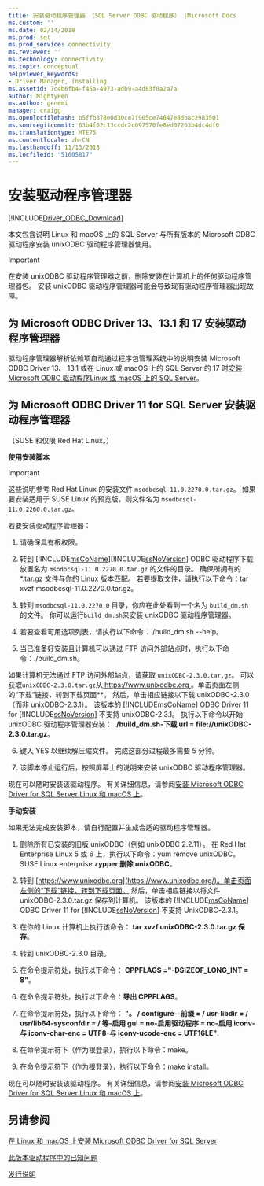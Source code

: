 ```yaml
---
title: 安装驱动程序管理器 （SQL Server ODBC 驱动程序） |Microsoft Docs
ms.custom: ''
ms.date: 02/14/2018
ms.prod: sql
ms.prod_service: connectivity
ms.reviewer: ''
ms.technology: connectivity
ms.topic: conceptual
helpviewer_keywords:
- Driver Manager, installing
ms.assetid: 7c4b6fb4-f45a-4973-adb9-a4d83f0a2a7a
author: MightyPen
ms.author: genemi
manager: craigg
ms.openlocfilehash: b5ffb878e0d30ce7f905ce74647e8db8c2983501
ms.sourcegitcommit: 63b4f62c13ccdc2c097570fe8ed07263b4dc4df0
ms.translationtype: MTE75
ms.contentlocale: zh-CN
ms.lasthandoff: 11/13/2018
ms.locfileid: "51605817"
---
```

# <a name="installing-the-driver-manager"></a>安装驱动程序管理器
[!INCLUDE[Driver_ODBC_Download](../../../includes/driver_odbc_download.md)]

本文包含说明 Linux 和 macOS 上的 SQL Server 与所有版本的 Microsoft ODBC 驱动程序安装 unixODBC 驱动程序管理器使用。  

> [!IMPORTANT]  
> 在安装 unixODBC 驱动程序管理器之前，删除安装在计算机上的任何驱动程序管理器包。 安装 unixODBC 驱动程序管理器可能会导致现有驱动程序管理器出现故障。  

## <a name="installing-the-driver-manager-for-microsoft-odbc-driver-13-131-and-17"></a>为 Microsoft ODBC Driver 13、13.1 和 17 安装驱动程序管理器
驱动程序管理器解析依赖项自动通过程序包管理系统中的说明安装 Microsoft ODBC Driver 13、 13.1 或在 Linux 或 macOS 上的 SQL Server 的 17 时[安装 Microsoft ODBC 驱动程序Linux 或 macOS 上的 SQL Server](../../../connect/odbc/linux-mac/installing-the-microsoft-odbc-driver-for-sql-server.md)。 

## <a name="installing-the-driver-manager-for-microsoft-odbc-driver-11-for-sql-server"></a>为 Microsoft ODBC Driver 11 for SQL Server 安装驱动程序管理器  

（SUSE 和仅限 Red Hat Linux。）

**使用安装脚本**  
  
> [!IMPORTANT]  
> 这些说明参考 Red Hat Linux 的安装文件 `msodbcsql-11.0.2270.0.tar.gz`。 如果要安装适用于 SUSE Linux 的预览版，则文件名为 `msodbcsql-11.0.2260.0.tar.gz`。  

若要安装驱动程序管理器：  
  
1.  请确保具有根权限。  
  
2.  转到 [!INCLUDE[msCoName](../../../includes/msconame_md.md)][!INCLUDE[ssNoVersion](../../../includes/ssnoversion-md.md)] ODBC 驱动程序下载放置名为 `msodbcsql-11.0.2270.0.tar.gz` 的文件的目录。 确保所拥有的 \*.tar.gz 文件与你的 Linux 版本匹配。 若要提取文件，请执行以下命令：tar xvzf msodbcsql-11.0.2270.0.tar.gz。  

3.  转到 `msodbcsql-11.0.2270.0` 目录，你应在此处看到一个名为 `build_dm.sh` 的文件。 你可以运行`build_dm.sh`来安装 unixODBC 驱动程序管理器。

4.  若要查看可用选项列表，请执行以下命令：./build_dm.sh --help。  
  
5.  当已准备好安装且计算机可以通过 FTP 访问外部站点时，执行以下命令：./build_dm.sh。

如果计算机无法通过 FTP 访问外部站点，请获取 `unixODBC-2.3.0.tar.gz`。 可以获取`unixODBC-2.3.0.tar.gz`从[ https://www.unixodbc.org ](https://www.unixodbc.org/)。单击页面左侧的“下载”链接，转到下载页面**。 然后，单击相应链接以下载 unixODBC-2.3.0（而非 unixODBC-2.3.1）。 该版本的 [!INCLUDE[msCoName](../../../includes/msconame_md.md)] ODBC Driver 11 for [!INCLUDE[ssNoVersion](../../../includes/ssnoversion-md.md)] 不支持 unixODBC-2.3.1。 执行以下命令以开始 unixODBC 驱动程序管理器安装： **./build_dm.sh-下载 url = file://unixODBC-2.3.0.tar.gz**。  

6.  键入 YES 以继续解压缩文件。 完成这部分过程最多需要 5 分钟。  

7.  该脚本停止运行后，按照屏幕上的说明来安装 unixODBC 驱动程序管理器。

现在可以随时安装该驱动程序。 有关详细信息，请参阅[安装 Microsoft ODBC Driver for SQL Server Linux 和 macOS 上](../../../connect/odbc/linux-mac/installing-the-microsoft-odbc-driver-for-sql-server.md)。  

**手动安装**

如果无法完成安装脚本，请自行配置并生成合适的驱动程序管理器。

1.  删除所有已安装的旧版 unixODBC（例如 unixODBC 2.2.11）。 在 Red Hat Enterprise Linux 5 或 6 上，执行以下命令：yum remove unixODBC。 SUSE Linux enterprise **zypper 删除 unixODBC**。  
  
2.  转到 [https://www.unixodbc.org](https://www.unixodbc.org/)。单击页面左侧的“下载”链接，转到下载页面。 然后，单击相应链接以将文件 unixODBC-2.3.0.tar.gz 保存到计算机。 该版本的 [!INCLUDE[msCoName](../../../includes/msconame_md.md)] ODBC Driver 11 for [!INCLUDE[ssNoVersion](../../../includes/ssnoversion-md.md)] 不支持 UnixODBC-2.3.1。  
  
3.  在你的 Linux 计算机上执行该命令： **tar xvzf unixODBC-2.3.0.tar.gz 保存**。  
  
4.  转到 unixODBC-2.3.0 目录。  
  
5.  在命令提示符处，执行以下命令： **CPPFLAGS ="-DSIZEOF_LONG_INT = 8"**。  
  
6.  在命令提示符处，执行以下命令：**导出 CPPFLAGS**。  
  
7.  在命令提示符处，执行以下命令： **"。 / configure--前缀 = / usr-libdir = / usr/lib64-sysconfdir = / 等-启用 gui = no-启用驱动程序 = no-启用 iconv-与 iconv-char-enc = UTF8-与 iconv-ucode-enc = UTF16LE"**.  
  
8.  在命令提示符下（作为根登录），执行以下命令：make。  
  
9. 在命令提示符下（作为根登录），执行以下命令：make install。  

现在可以随时安装该驱动程序。 有关详细信息，请参阅[安装 Microsoft ODBC Driver for SQL Server Linux 和 macOS 上](../../../connect/odbc/linux-mac/installing-the-microsoft-odbc-driver-for-sql-server.md)。  
  
## <a name="see-also"></a>另请参阅
[在 Linux 和 macOS 上安装 Microsoft ODBC Driver for SQL Server](../../../connect/odbc/linux-mac/installing-the-microsoft-odbc-driver-for-sql-server.md)

[此版本驱动程序中的已知问题](../../../connect/odbc/linux-mac/known-issues-in-this-version-of-the-driver.md)

[发行说明](../../../connect/odbc/linux-mac/release-notes.md)
